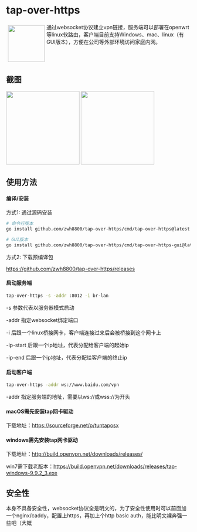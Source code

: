 # tap-over-https

<a href="https://sm.ms/image/yx9KtBOobZehzH1" target="_blank"><img align="left" width="100" hspace="5" vspace="5" src="https://i.loli.net/2021/06/24/yx9KtBOobZehzH1.png" ></a>通过websocket协议建立vpn链接，服务端可以部署在openwrt等linux软路由，客户端目前支持Windows、mac、linux（有GUI版本），方便在公司等外部环境访问家庭内网。

<br><br>

## 截图
<a href="https://sm.ms/image/OfpDhonMQjiBHJG" target="_blank"><img width="200" src="https://i.loli.net/2021/06/24/OfpDhonMQjiBHJG.jpg" ></a>
<a href="https://sm.ms/image/wB8mCbJjTzhauyW" target="_blank"><img width="200" src="https://i.loli.net/2021/06/24/wB8mCbJjTzhauyW.jpg" ></a>

## 使用方法

#### 编译/安装

方式1: 通过源码安装

```bash
# 命令行版本
go install github.com/zwh8800/tap-over-https/cmd/tap-over-https@latest

# GUI版本
go install github.com/zwh8800/tap-over-https/cmd/tap-over-https-gui@latest
```

方式2: 下载预编译包

https://github.com/zwh8800/tap-over-https/releases


#### 启动服务端

```bash
tap-over-https -s -addr :8012 -i br-lan
```
-s 参数代表以服务器模式启动

-addr 指定websocket绑定端口

-i 后跟一个linux桥接网卡，客户端连接过来后会被桥接到这个网卡上

-ip-start 后跟一个ip地址，代表分配给客户端的起始ip

-ip-end 后跟一个ip地址，代表分配给客户端的终止ip

#### 启动客户端
```bash
tap-over-https -addr ws://www.baidu.com/vpn
```

-addr 指定服务端的地址，需要以ws://或wss://为开头

#### macOS需先安装tap网卡驱动
下载地址：https://sourceforge.net/p/tuntaposx

#### windows需先安装tap网卡驱动
下载地址：http://build.openvpn.net/downloads/releases/

win7需下载老版本：https://build.openvpn.net/downloads/releases/tap-windows-9.9.2_3.exe

## 安全性
本身不具备安全性，websocket协议全是明文的，为了安全性使用时可以前面加一个nginx/caddy，配置上https，再加上个http basic auth，能比明文裸奔强一些吧（大概
